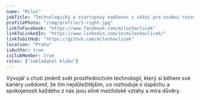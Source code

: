 ```yaml
---
name: "Miloš"
jobTitle: "Technologický a startupový nadšenec s vášní pro osobní rozvoj a networking"
profilePhoto: "/img/profile/1-right.jpg"
linkToFacebook: "https://www.facebook.com/miloshavlicek"
linkToLinkedIn: "https://www.linkedin.com/in/miloshavlicek/"
linkToGitHub: "https://github.com/miloshavlicek"
location: "Praha"
isAuthor: true
isClubMember: true
roles: ["zakladatel klubu"]
---
```

Vývojář s chutí změnit svět prostřednictvím technologií, který si během své kariéry uvědomil, že tím nejdůležitějším, co rozhoduje o úspěchu a spokojenosti každého z nás jsou silné mezilidské vztahy a míra důvěry.